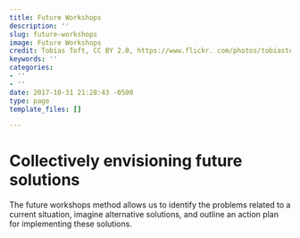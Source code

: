 ```yaml
---
title: Future Workshops
description: ''
slug: future-workshops
image: Future Workshops
credit: Tobias Toft, CC BY 2.0, https://www.flickr. com/photos/tobiastoft/3208557803/
keywords: ''
categories:
- ''
- ''
date: 2017-10-31 21:28:43 -0500
type: page
template_files: []

---
```

# Collectively envisioning future solutions

The future workshops method allows us to identify the problems related to a current situation, imagine alternative solutions, and outline an action plan for implementing these solutions. 
